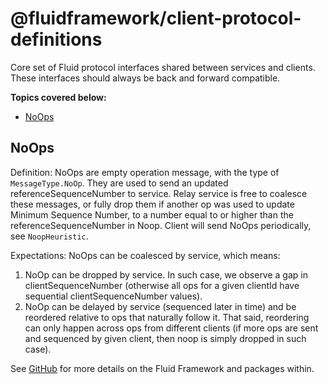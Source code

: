 # @fluidframework/client-protocol-definitions

Core set of Fluid protocol interfaces shared between services and clients.
These interfaces should always be back and forward compatible.

**Topics covered below:**

-   [NoOps](#NoOps)

## NoOps

Definition: NoOps are empty operation message, with the type of `MessageType.NoOp`. They are used to send an updated referenceSequenceNumber to service. Relay service is free to coalesce these messages, or fully drop them if another op was used to update Minimum Sequence Number, to a number equal to or higher than the referenceSequenceNumber in Noop. Client will send NoOps periodically, see `NoopHeuristic`.

Expectations: NoOps can be coalesced by service, which means:

1. NoOp can be dropped by service. In such case, we observe a gap in clientSequenceNumber (otherwise all ops for a given clientId have sequential clientSequenceNumber values).
2. NoOp can be delayed by service (sequenced later in time) and be reordered relative to ops that naturally follow it. That said, reordering can only happen across ops from different clients (if more ops are sent and sequenced by given client, then noop is simply dropped in such case).

See [GitHub](https://github.com/microsoft/FluidFramework) for more details on the Fluid Framework and packages within.
